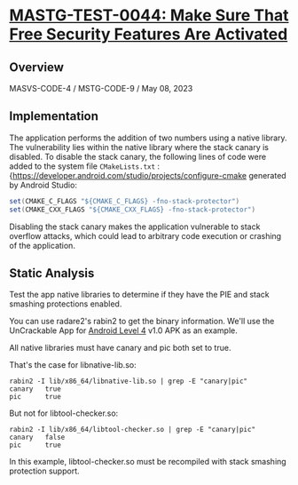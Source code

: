 # [MASTG-TEST-0044: Make Sure That Free Security Features Are Activated](https://mas.owasp.org/MASTG/tests/android/MASVS-CODE/MASTG-TEST-0044)
## Overview
MASVS-CODE-4 / MSTG-CODE-9 / May 08, 2023

## Implementation

The application performs the addition of two numbers using a native library. The vulnerability lies within the native library where the stack canary is disabled. To disable the stack canary, the following lines of code were added to the system file `CMakeLists.txt` :{https://developer.android.com/studio/projects/configure-cmake generated by Android Studio:

```java   
set(CMAKE_C_FLAGS "${CMAKE_C_FLAGS} -fno-stack-protector")
set(CMAKE_CXX_FLAGS "${CMAKE_CXX_FLAGS} -fno-stack-protector")
``` 

Disabling the stack canary makes the application vulnerable to stack overflow attacks, which could lead to arbitrary code execution or crashing of the application.


## Static Analysis
Test the app native libraries to determine if they have the PIE and stack smashing protections enabled.

You can use radare2's rabin2 to get the binary information. We'll use the UnCrackable App for [Android Level 4](https://mas.owasp.org/crackmes/Android/#android-uncrackable-l4) v1.0 APK as an example.

All native libraries must have canary and pic both set to true.

That's the case for libnative-lib.so:
```
rabin2 -I lib/x86_64/libnative-lib.so | grep -E "canary|pic"
canary   true
pic      true
```
But not for libtool-checker.so:

```
rabin2 -I lib/x86_64/libtool-checker.so | grep -E "canary|pic"
canary   false
pic      true
```
In this example, libtool-checker.so must be recompiled with stack smashing protection support.

